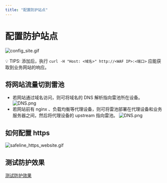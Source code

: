 ```yaml
---
title: "配置防护站点"
---
```


# 配置防护站点

![config_site.gif](https://waf-ce.chaitin.cn/images/gif/config_site.gif)

💡 TIPS: 添加后，执行 `curl -H "Host: <域名>" http://<WAF IP>:<端口>` 应能获取到业务网站的响应。

## 将网站流量切到雷池

- 若网站通过域名访问，则可将域名的 DNS 解析指向雷池所在设备。
  ![DNS.png](/images/docs/DNS.png)
- 若网站前有 nginx 、负载均衡等代理设备，则可将雷池部署在代理设备和业务服务器之间，然后将代理设备的 upstream 指向雷池。
  ![DNS.png](/images/docs/LoadBlance.png)

## 如何配置 https

![safeline_https_website.gif](/images/docs/safeline_https_website.gif)

## 测试防护效果

[测试防护效果](/docs/guide/test)

